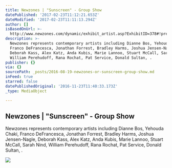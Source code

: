 ```yaml
---
title: Newzones | "Sunscreen" - Group Show
datePublished: '2017-02-23T11:12:21.653Z'
dateModified: '2017-02-23T11:11:13.294Z'
author: []
isBasedOnUrl: >-
  http://www.newzones.com/dynamic/exhibit_artist.asp?ExhibitID=378#!prettyPhoto%5Bgallery%5D/1/
description: >-
  Newzones represents contemporary artists including Dianne Bos, Yehouda Chaki,
  Franco DeFrancesca, Jonathan Forrest, Bradley Harms, Joshua Jensen-Nagle,
  Deborah Kass, Alex Katz, Anda Kubis, Marie Lannoo, Stuart McCall, Sarah Nind,
  William Perehudoff, Rana Rochat, Pat Service, Donald Sultan, .
publisher: {}
via: {}
sourcePath: _posts/2016-08-19-newzones-or-sunscreen-group-show.md
inFeed: true
starred: false
datePublishedOriginal: '2016-11-23T11:40:33.173Z'
_type: MediaObject

---
```

<article style=""><h1>Newzones | "Sunscreen" - Group Show</h1><p>Newzones represents contemporary artists including Dianne Bos, Yehouda Chaki, Franco DeFrancesca, Jonathan Forrest, Bradley Harms, Joshua Jensen-Nagle, Deborah Kass, Alex Katz, Anda Kubis, Marie Lannoo, Stuart McCall, Sarah Nind, William Perehudoff, Rana Rochat, Pat Service, Donald Sultan, .</p><img src="http://www.newzones.com/dynamic/images/display/Yehouda_Chaki_Flowers_247_A_11873_405.jpg" /></article>